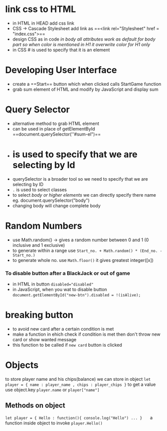 # link css to HTML
- in HTML in HEAD add css link 
- CSS -> Cascade Stylesheet
add link as ==\<link rel="Stylesheet" href = "index.css">==
- design CSS as in code
*in body all attributes work as default for body part so when color is mentioned in H1 it overwrite color for H1 only*
- in CSS # is used to specify that it is an element
# Developing User Interface
- create a ==Start== button which when clicked calls StartGame function
- grab sum element of HTML and modify by JavaScript and display sum
# Query Selector
- alternative method to grab HTML element
- can be used in place of getElementById
==document.querySelector(''#sum-el")==
- # is used to specify that we are selecting by Id
- querySelector is a broader tool so we need to specify that we are selecting by ID
- `.` is used to select classes
- to select *body or higher elements* we can directly specify there name eg. document.querySelector("body")
- changing body will change complete body

# Random Numbers
- use Math.random() -> gives a random number between 0 and 1 (0 inclusive and 1 exclusive)
- to generate within a range use `Start_no. + Math.random() * (End_no. - Start_no.)`
- to generate whole no. use `Math.floor()` it gives greatest integer(\[x])
### To disable button after a BlackJack or out of game
- in HTML in button `disabled="disabled"`
- in JavaScript, when you wat to disable button `document.getElementById("new-btn").disabled = !(isAlive);`
# breaking button 
- to avoid new card after a certain condition is met
- make a function in ehich check if condition is met then don't throw new card or show wanted message
- this function to be called if `new card` button is clicked
# Objects
to store player name and his chips(balance) we can store in object
`let player = {
							name : player_name ,
							chips : player_chips
							}`
to get a value use object.key `player.name` or `player["name"]`
## Methods on object
`let player = {
Hello : function(){
									console.log("Hello")
									...
									}	`
a function inside object 
to invoke `player.Hello()`
									